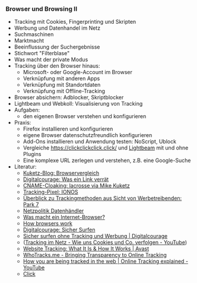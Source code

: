 ### Browser und Browsing II

* Tracking mit Cookies, Fingerprinting und Skripten
* Werbung und Datenhandel im Netz
* Suchmaschinen
 * Marktmacht
 * Beeinflussung der Suchergebnisse
 * Stichwort "Filterblase"
* Was macht der private Modus
* Tracking über den Browser hinaus:
  * Microsoft- oder Google-Account im Browser
  * Verknüpfung mit anderen Apps
  * Verknüpfung mit Standortdaten
  * Verknüpfung mit Offline-Tracking
* Browser absichern: Adblocker, Skriptblocker
* Lightbeam und Webkoll: Visualisierung von Tracking
* Aufgaben:
  * den eigenen Browser verstehen und konfigurieren
* Praxis:
  * Firefox installieren und konfigurieren
  * eigene Browser datenschutzfreundlich konfigurieren
  * Add-Ons installieren und Anwendung testen: NoScript, Ublock
  * Vergleiche https://clickclickclick.click/ und [Lightbeam](https://lightbeam.chikl.de/start/) mit und ohne Plugins
  * Eine komplexe URL zerlegen und verstehen, z.B. eine Google-Suche
* Literatur:
  - [Kuketz-Blog: Browservergleich](https://www.kuketz-blog.de/sichere-und-datenschutzfreundliche-browser-meine-empfehlungen-teil-1/)
  - [Digitalcourage: Was ein Link verrät](https://digitalcourage.de/digitale-selbstverteidigung/was-ein-link-verraet)
  - [CNAME-Cloaking: lacrosse via Mike Kuketz](https://www.kuketz-blog.de/tracking-wettruesten-das-cname-cloaking/)
  - [Tracking-Pixel: IONOS](https://www.ionos.de/digitalguide/online-marketing/web-analyse/was-ist-ein-tracking-pixel/)
  - [Überblick zu Trackingmethoden aus Sicht von Werbetreibenden: Park 7](https://www.park-sieben.com/blog/cookieless-tracking-einfach-erklaert)
  - [Netzpolitik Datenhändler](https://netzpolitik.org/2023/europa-vergleich-wie-eng-uns-datenhaendler-auf-die-pelle-ruecken/#netzpolitik-pw)
  - [Was macht ein Internet-Browser?](https://www.mozilla.org/de/firefox/browsers/what-is-a-browser/)
  - [How browsers work](https://www.html5rocks.com/de/tutorials/internals/howbrowserswork/)
  - [Digitalcourage: Sicher Surfen](https://digitalcourage.de/digitale-selbstverteidigung#sicher-surfen)
  - [Sicher surfen ohne Tracking und Werbung | Digitalcourage](https://digitalcourage.de/digitale-selbstverteidigung/sicher-surfen-ohne-tracking)
  - ([Tracking im Netz - Wie uns Cookies und Co. verfolgen - YouTube](https://www.youtube.com/watch?v=KsRnKvDvPng))
  - [Website Tracking: What It Is &amp; How It Works | Avast](https://www.avast.com/c-web-tracking)
  - [WhoTracks.me - Bringing Transparency to Online Tracking](https://whotracks.me/)
  - [How you are being tracked in the web | Online Tracking explained - YouTube](https://www.youtube.com/watch?v=wefD2N-GWUo)
  - [Click](https://clickclickclick.click/)

